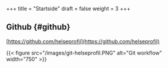 +++
title = "Startside"
draft = false
weight = 3
+++

## Github {#github}

[https://github.com/helseprofil](https://github.com/helseprofil)

{{< figure src="/images/git-helseprofil.PNG" alt="Git workflow" width="750" >}}
